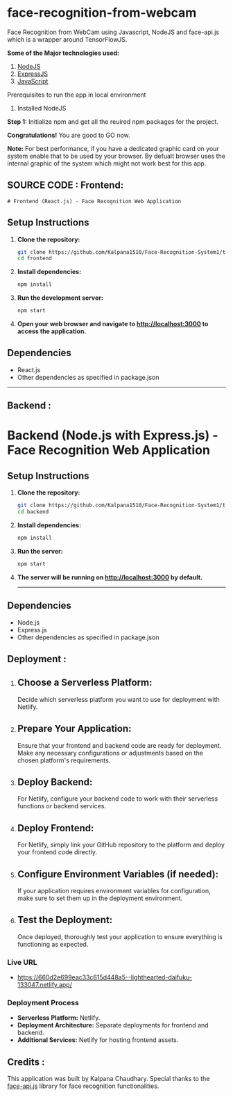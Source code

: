 # face-recognition-from-webcam
Face Recognition from WebCam using Javascript, NodeJS and face-api.js which is a wrapper around TensorFlowJS.

<b>Some of the Major technologies used:</b>
1. <a href="https://nodejs.org/" target="_blank">NodeJS</a>
2. <a href="https://expressjs.com/" target="_blank">ExpressJS</a>
3. <a href="https://javascript.info/" target="_blank">JavaScript</a>



Prerequisites to run the app in local environment
1. Installed NodeJS

<b>Step 1:</b>
Initialize npm and get all the reuired npm packages for the project.

<b>Congratulations!</b> You are good to GO now.

<b>Note:</b>
For best performance, if you have a dedicated graphic card on your system enable that to be used by your browser. By defualt browser uses the internal graphic of the system which might not work best for this app.

SOURCE CODE :
Frontend:
------------------------------------------------------------------------------------------------------------------------------------------------------------------------------  
    # Frontend (React.js) - Face Recognition Web Application

## Setup Instructions

1. **Clone the repository:**

    ```bash
    git clone https://github.com/Kalpana1510/Face-Recognition-System1/tree/main
    cd frontend
    ```

2. **Install dependencies:**

    ```bash
    npm install
    ```

3. **Run the development server:**

    ```bash
    npm start
    ```

4. **Open your web browser and navigate to [http://localhost:3000](http://localhost:3000) to access the application.**

## Dependencies
- React.js
- Other dependencies as specified in package.json
----------------------------------------------------------------------------------------------------------------------------------------------------------------------------------------------------------------------
Backend :
-------------------------------------------------------------------------------------------------------------------------------------------------------------------------------------
  # Backend (Node.js with Express.js) - Face Recognition Web Application

## Setup Instructions

1. **Clone the repository:**

    ```bash
    git clone https://github.com/Kalpana1510/Face-Recognition-System1/tree/main
    cd backend
    ```

2. **Install dependencies:**

    ```bash
    npm install
    ```

3. **Run the server:**

    ```bash
    npm start
    ```

4. **The server will be running on [http://localhost:3000](http://localhost:3000) by default.**
   
   ----------------------------------------------------------------------------------------------------------------------------------------------------------------------------------------------------------------------

## Dependencies
- Node.js
- Express.js
- Other dependencies as specified in package.json


Deployment :
-----------------------------------------------------------------------------------------------------------------------------------------------------------------------------------------------------------------------
1. Choose a Serverless Platform:
   -----------------------------
    Decide which serverless platform you want to use for deployment with Netlify.

3. Prepare Your Application:
   -------------------------
    Ensure that your frontend and backend code are ready for deployment. Make any necessary configurations or adjustments based on the chosen platform's requirements.

5. Deploy Backend:
   ---------------
    For Netlify, configure your backend code to work with their serverless functions or backend services.

7. Deploy Frontend:
   ----------------
    For Netlify, simply link your GitHub repository to the platform and deploy your frontend code directly.
   
9. Configure Environment Variables (if needed):
    ------------------------------------------
    If your application requires environment variables for configuration, make sure to set them up in the deployment environment.

11. Test the Deployment:
    --------------------
    Once deployed, thoroughly test your application to ensure everything is functioning as expected.

### Live URL
- https://660d2e699eac33c615d448a5--lighthearted-daifuku-133047.netlify.app/

### Deployment Process
- **Serverless Platform:** Netlify.
- **Deployment Architecture:** Separate deployments for frontend and backend.
- **Additional Services:** Netlify for hosting frontend assets.


Credits : 
--------
This application was built by Kalpana Chaudhary.
Special thanks to the <a href = "https://justadudewhohacks.github.io/face-api.js/docs/index.html" target = "_blank">face-api.js</a> library for face recognition functionalities.
